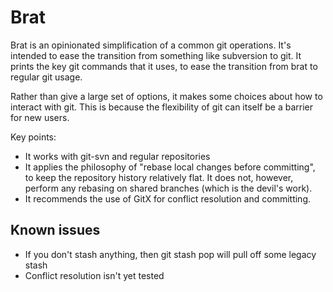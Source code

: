 Brat
====

Brat is an opinionated simplification of a common git operations.  It's intended to ease the transition from something like subversion to git.  It prints the key git commands that it uses, to ease the transition from brat to regular git usage.

Rather than give a large set of options, it makes some choices about how to interact with git. This is because the flexibility of git can itself be a barrier for new users.

Key points:

 * It works with git-svn and regular repositories
 * It applies the philosophy of "rebase local changes before committing", to keep the repository history relatively flat.  It does not, however, perform any rebasing on shared branches (which is the devil's work).
 * It recommends the use of GitX for conflict resolution and committing.

Known issues
------------

 * If you don't stash anything, then git stash pop will pull off some legacy stash
 * Conflict resolution isn't yet tested